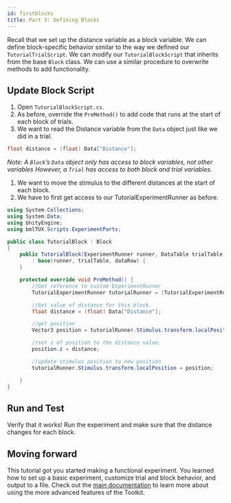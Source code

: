 ```yaml
---
id: firstblocks
title: Part 5: Defining Blocks
---
```



Recall that we set up the distance variable as a block variable. We can define block-specific behavior similar to the way we defined our `TutorialTrialScript`. We can modify our `TutorialBlockScript` that inherits from the base `Block` class. We can use a similar procedure to overwrite methods to add functionality.

## Update Block Script

1. Open `TutorialBlockScript.cs`.
2. As before, override the `PreMethod()` to add code that runs at the start of each block of trials.
3. We want to read the Distance variable from the `Data` object just like we did in a trial. 

```csharp
float distance = (float) Data["Distance"];
```

_Note: A `Block`’s `Data` object only has access to block variables, not other variables However, a `Trial` has access to both block and trial variables._

1. We want to move the stimulus to the different distances at the start of each block.
2. We have to first get access to our TutorialExperimentRunner as before.
 
```csharp
using System.Collections;
using System.Data;
using UnityEngine;
using bmlTUX.Scripts.ExperimentParts;

public class TutorialBlock : Block
{
    public TutorialBlock(ExperimentRunner runner, DataTable trialTable, DataRow dataRow) 
        : base(runner, trialTable, dataRow) {
    }

    protected override void PreMethod() {
        //Get reference to custom ExperimentRunner
        TutorialExperimentRunner tutorialRunner = (TutorialExperimentRunner)Runner;

        //Get value of distance for this block.
        float distance = (float) Data["Distance"];

        //get position
        Vector3 position = tutorialRunner.Stimulus.transform.localPosition;

        //set z of position to the distance value.
        position.z = distance;

        //update stimulus position to new position
        tutorialRunner.Stimulus.transform.localPosition = position;

    }
}
```

## Run and Test

Verify that it works! Run the experiment and make sure that the distance changes for each block.


## Moving forward

This tutorial got you started making a functional experiment. You learned how to set up a basic experiment, customize trial and block behavior, and output to a file. Check out the [main documentation](Home) to learn more about using the more advanced features of the Toolkit.

